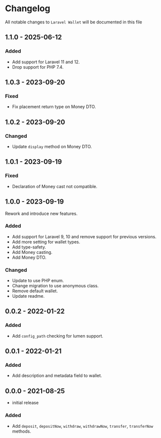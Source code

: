 # Changelog

All notable changes to `Laravel Wallet` will be documented in this file

## 1.1.0 - 2025-06-12

### Added

- Add support for Laravel 11 and 12.
- Drop support for PHP 7.4.

## 1.0.3 - 2023-09-20

### Fixed

- Fix placement return type on Money DTO.

## 1.0.2 - 2023-09-20

### Changed

- Update `display` method on Money DTO.

## 1.0.1 - 2023-09-19

### Fixed

- Declaration of Money cast not compatible.

## 1.0.0 - 2023-09-19

Rework and introduce new features.

### Added

- Add support for Laravel 9, 10 and remove support for previous versions.
- Add more setting for wallet types.
- Add type-safety.
- Add Money casting.
- Add Money DTO.

### Changed

- Update to use PHP enum.
- Change migration to use anonymous class.
- Remove default wallet.
- Update readme.

## 0.0.2 - 2022-01-22

### Added

- Add `config_path` checking for lumen support.

## 0.0.1 - 2022-01-21

### Added

- Add description and metadata field to wallet.

## 0.0.0 - 2021-08-25

- initial release

### Added

- Add `deposit`, `depositNow`, `withdraw`, `withdrawNow`, `transfer`, `transferNow` methods.
